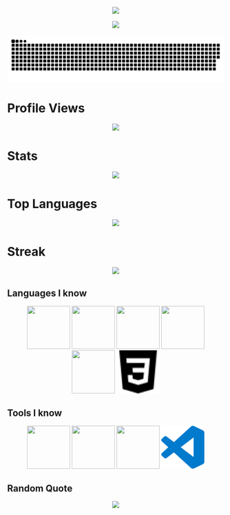 <p align="center"> <img src="https://readme-typing-svg.demolab.com/?lines=Hello+World!;&color=C1CB12&size=40&center=true&repeat=false" />
<p align="center"> <img src="https://readme-typing-svg.demolab.com/?lines=~(˘▾˘~);(~˘▾˘)~ &color=00FFFF&size=40&center=true&duration=500" />
<p align="center"> <img src="https://github.com/FordPIU/FordPIU/blob/output/github-contribution-grid-snake-dark.svg" />

# Profile Views
<p align="center"> <img src="https://profile-counter.glitch.me/fordpiu/count.svg" />

# Stats
<p align="center"> <img src="https://github-readme-stats.vercel.app/api?username=fordpiu&show_icons=true&theme=highcontrast" />

# Top Languages
<p align="center"> <img src="https://github-readme-stats.vercel.app/api/top-langs/?username=fordpiu&layout=compact&theme=highcontrast" />

# Streak
<p align="center"> <img src="https://streak-stats.demolab.com/?user=fordpiu&background=000000&border=FFFFFF&stroke=FFFFF&ring=C1CB12&fire=00FFFF&currStreakNum=FFFFFF&sideNums=FFFFFF&sideLabels=FFFFFF&currStreakLabel=FFFFFF" />

## Languages I know
<p align="center">
<img src="https://github.com/simple-icons/simple-icons/blob/develop/icons/cplusplus.svg" width=100px height=100px></img>
<img src="https://github.com/simple-icons/simple-icons/blob/develop/icons/csharp.svg" width=100px height=100px></img>
<img src="https://github.com/simple-icons/simple-icons/blob/develop/icons/lua.svg" width=100px height=100px></img>
<img src="https://github.com/simple-icons/simple-icons/blob/develop/icons/nodedotjs.svg" width=100px height=100px></img>
<img src="https://github.com/simple-icons/simple-icons/blob/develop/icons/html5.svg" width=100px height=100px></img>
<img src="https://github.com/simple-icons/simple-icons/blob/develop/icons/css3.svg" width=100px height=100px></img>

## Tools I know
<p align="center">
<img src="https://github.com/simple-icons/simple-icons/blob/develop/icons/unrealengine.svg" width=100px height=100px></img>
<img src="https://github.com/simple-icons/simple-icons/blob/develop/icons/unity.svg" width=100px height=100px></img>
<img src="https://github.com/simple-icons/simple-icons/blob/develop/icons/visualstudio.svg" width=100px height=100px></img>
<img src="https://github.com/simple-icons/simple-icons/blob/develop/icons/visualstudiocode.svg" width=100px height=100px></img>

## Random Quote
<p align="center"> <img src="https://quotes-github-readme.vercel.app/api?type=horizontal&theme=monokai" />
